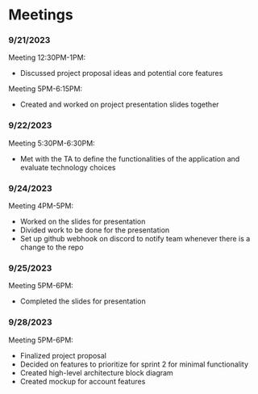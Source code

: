 # Meetings
### 9/21/2023
Meeting 12:30PM-1PM:
- Discussed project proposal ideas and potential core features  

Meeting 5PM-6:15PM:
- Created and worked on project presentation slides together

### 9/22/2023
Meeting 5:30PM-6:30PM:
- Met with the TA to define the functionalities of the application and evaluate technology choices

### 9/24/2023
Meeting 4PM-5PM:
- Worked on the slides for presentation
- Divided work to be done for the presentation
- Set up github webhook on discord to notify team whenever there is a change to the repo

### 9/25/2023
Meeting 5PM-6PM:
- Completed the slides for presentation

### 9/28/2023
Meeting 5PM-6PM:
- Finalized project proposal
- Decided on features to prioritize for sprint 2 for minimal functionality
- Created high-level architecture block diagram
- Created mockup for account features
